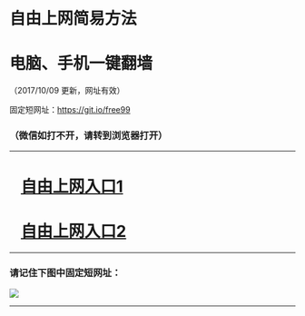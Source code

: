 ﻿# 自由上网简易方法

# 电脑、手机一键翻墙

（2017/10/09 更新，网址有效）

固定短网址：https://git.io/free99

### （微信如打不开，请转到浏览器打开）


***





# &nbsp;&nbsp; <a href="http://ft576419359.fwq-tz-1001.info/fwqtz01.html?t=100900122390 " target="_blank">自由上网入口1</a>
# &nbsp;&nbsp; <a href="http://ft80959159.fwq-tz-1002.info/fwqtz02.html?t=100900125968 " target="_blank">自由上网入口2</a>
***

### 请记住下图中固定短网址：

<img src="https://s3-us-west-2.amazonaws.com/fwq-1001/yjfq-20170905okok.png" /> 


***

